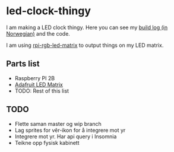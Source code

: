 # led-clock-thingy
I am making a LED clock thingy. Here you can see my [build log (in Norwegian)](https://github.com/LangdalP/led-clock-thingy/blob/buildlog/buildlog/README.md) and the code.

I am using [rpi-rgb-led-matrix](https://github.com/hzeller/rpi-rgb-led-matrix) to output things on my LED matrix.

## Parts list
- Raspberry PI 2B
- [Adafruit LED Matrix](https://www.adafruit.com/product/2279)
- TODO: Rest of this list

## TODO
- Flette saman master og wip branch
- Lag sprites for vêr-ikon for å integrere mot yr
- Integrere mot yr. Har api query i Insomnia
- Teikne opp fysisk kabinett
